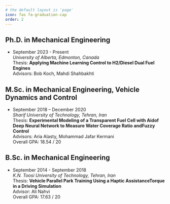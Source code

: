 ```yaml
---
# the default layout is 'page'
icon: fas fa-graduation-cap
order: 2
---
```



## Ph.D. in Mechanical Engineering 
- September 2023 - Present  
*University of Alberta, Edmonton, Canada*  
Thesis: **Applying Machine Learning Control to H2/Diesel Dual Fuel Engines**   
Advisors: Bob Koch, Mahdi Shahbakhti  

## M.Sc. in Mechanical Engineering, Vehicle Dynamics and Control 
- September 2018 – December 2020  
*Sharif University of Technology, Tehran, Iran*  
Thesis: **Experimental Modeling of a Transparent Fuel Cell with Aidof Deep Neural Network to Measure Water Coverage Ratio andFuzzy Control**  
Advisors: Aria Alasty, Mohammad Jafar Kermani   
Overall GPA: 18.54 / 20  

## B.Sc. in Mechanical Engineering 
- September 2014 - September 2018  
*K.N. Toosi University of Technology, Tehran, Iran*  
Thesis: **Vehicle Parallel Park Training Using a Haptic AssistanceTorque in a Driving Simulation**  
Advisor: Ali Nahvi  
Overall GPA: 17.63 / 20



